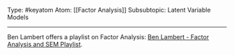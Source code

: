 Type: #keyatom
Atom: [[Factor Analysis]]
Subsubtopic: Latent Variable Models

----
Ben Lambert offers a playlist on Factor Analysis: [Ben Lambert - Factor Analysis and SEM Playlist](https://www.youtube.com/playlist?list=PLwJRxp3blEvaOTZfSKXysxRmi6gXJf5gP).

